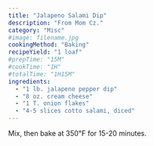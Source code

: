 ```yaml
---
title: "Jalapeno Salami Dip"
description: "From Mom Cz."
category: "Misc"
#image: filename.jpg
cookingMethod: "Baking"
recipeYield: "1 loaf"
#prepTime: "15M"
#cookTime: "1H"
#totalTime: "1H15M"
ingredients:
  - "1 lb. jalapeno pepper dip"
  - "8 oz. cream cheese"
  - "1 T. onion flakes"
  - "4-5 slices cotto salami, diced"
---
```


Mix, then bake at 350℉ for 15-20 minutes.

